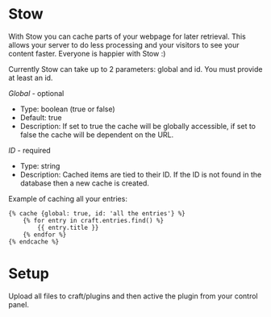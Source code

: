 Stow
====

With Stow you can cache parts of your webpage for later retrieval. This allows your server to do less processing and your visitors to see your content faster. Everyone is happier with Stow :)

Currently Stow can take up to 2 parameters: global and id. You must provide at least an id.

*Global* - optional

- Type: boolean (true or false)
- Default: true
- Description: If set to true the cache will be globally accessible, if set to false the cache will be dependent on the URL.

*ID* - required

- Type: string
- Description: Cached items are tied to their ID. If the ID is not found in the database then a new cache is created.

Example of caching all your entries:

    {% cache {global: true, id: 'all the entries'} %}
        {% for entry in craft.entries.find() %}
            {{ entry.title }}
        {% endfor %}
    {% endcache %}

Setup
====

Upload all files to craft/plugins and then active the plugin from your control panel.
